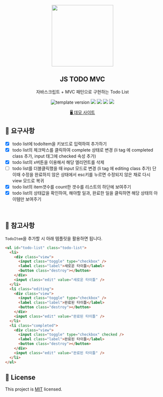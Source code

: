 <p align="middle" >
  <img width="200px;" src="./assets/todo.png"/>
</p>
<h2 align="middle">JS TODO MVC</h2>
<p align="middle">자바스크립트 + MVC 패턴으로 구현하는 Todo List</p>
<p align="middle">
  <img src="https://img.shields.io/badge/version-1.0.0-blue?style=flat-square" alt="template version"/>
  <img src="https://img.shields.io/badge/language-html-red.svg?style=flat-square"/>
  <img src="https://img.shields.io/badge/language-css-blue.svg?style=flat-square"/>
  <img src="https://img.shields.io/badge/language-js-yellow.svg?style=flat-square"/>
  <a href="https://github.com/next-step/js-todo-list-step1/blob/main/LICENSE" target="_blank">
    <img src="https://img.shields.io/github/license/next-step/js-todo-list-step1.svg?style=flat-square&label=license&color=08CE5D"/>
  </a>
</p>

<div align="middle">
  <a href="https://yujo11.github.io/js-todo-mvc/" target="_blank"> 🖥 데모 사이트 </a>
</div>

## 🎯 요구사항

- [x] todo list에 todoItem을 키보드로 입력하여 추가하기
- [x] todo list의 체크박스를 클릭하여 complete 상태로 변경 (li tag 에 completed class 추가, input 태그에 checked 속성 추가)
- [x] todo list의 x버튼을 이용해서 해당 엘리먼트를 삭제
- [ ] todo list를 더블클릭했을 때 input 모드로 변경 (li tag 에 editing class 추가) 단 이때 수정을 완료하지 않은 상태에서 esc키를 누르면 수정되지 않은 채로 다시 view 모드로 복귀
- [x] todo list의 item갯수를 count한 갯수를 리스트의 하단에 보여주기
- [x] todo list의 상태값을 확인하여, 해야할 일과, 완료한 일을 클릭하면 해당 상태의 아이템만 보여주기

<br/>

## 🔔 참고사항

`TodoItem`을 추가할 시 아래 템플릿을 활용하면 됩니다.

```html
<ul id="todo-list" class="todo-list">
  <li>
    <div class="view">
      <input class="toggle" type="checkbox" />
      <label class="label">새로운 타이틀</label>
      <button class="destroy"></button>
    </div>
    <input class="edit" value="새로운 타이틀" />
  </li>
  <li class="editing">
    <div class="view">
      <input class="toggle" type="checkbox" />
      <label class="label">완료된 타이틀</label>
      <button class="destroy"></button>
    </div>
    <input class="edit" value="완료된 타이틀" />
  </li>
  <li class="completed">
    <div class="view">
      <input class="toggle" type="checkbox" checked />
      <label class="label">완료된 타이틀</label>
      <button class="destroy"></button>
    </div>
    <input class="edit" value="완료된 타이틀" />
  </li>
</ul>
```

## 📝 License

This project is [MIT](https://github.com/yujo11/js-todo-mvc/blob/main/LICENSE) licensed.

